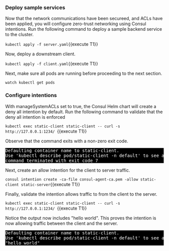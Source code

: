 <style>
    pre.console {
        background-color: black;
        color: white;
        overflow: auto;
    }
</style>

### Deploy sample services

Now that the network communications have been secureed, and ACLs have been applied,
you will configure zero-trust networking using Consul intentions. Run the following
command to deploy a sample backend service to the cluster.

`kubectl apply -f server.yaml`{{execute T1}}

Now, deploy a downstream client.

`kubectl apply -f client.yaml`{{execute T1}}

Next, make sure all pods are running before proceeding to the next section.

`watch kubectl get pods`

### Configure intentions

With manageSystemACLs set to true, the Consul Helm chart will create a deny all intention by default.
Run the following command to validate that the deny all intention is enforced

`kubectl exec static-client static-client -- curl -s http://127.0.0.1:1234/ `{{execute T1}}

Observe that the command exits with a non-zero exit code.

<pre class="console">
Defaulting container name to static-client.
Use 'kubectl describe pod/static-client -n default' to see all of the containers in this pod.
command terminated with exit code 7
</pre>

Next, create an allow intention for the client to server traffic.

`consul intention create -ca-file consul-agent-ca.pem -allow static-client static-server`{{execute T1}}

Finally, validate the intention allows traffic to from the client to the server.

`kubectl exec static-client static-client -- curl -s http://127.0.0.1:1234/ `{{execute T1}}

Notice the output now includes "hello world". This proves the intention is now allowing
traffic between the client and the server.

<pre class="console">
Defaulting container name to static-client.
Use 'kubectl describe pod/static-client -n default' to see all of the containers in this pod.
"hello world"
</pre>

